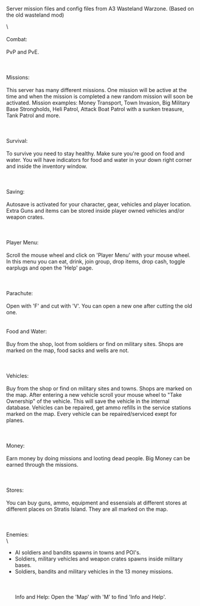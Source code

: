 Server mission files and config files from A3 Wasteland Warzone. (Based on the old wasteland mod)

\ 
\
\
Combat: 
\
\
PvP and PvE.
\
\
\
\
Missions:
\
\
This server has many different missions. One mission will be active at the time and when the mission is completed a new random mission will soon be activated.
Mission examples: Money Transport, Town Invasion, Big Military Base Strongholds, Heli Patrol, Attack Boat Patrol with a sunken treasure, Tank Patrol and more.
\
\
\
\
Survival: 
\
\
To survive you need to stay healthy. Make sure you're good on food and water. 
You will have indicators for food and water in your down right corner and inside the inventory window.
\
\
\
\
Saving: 
\
\
Autosave is activated for your character, gear, vehicles and player location. Extra Guns and items can be stored inside player owned vehicles and/or weapon crates.
\
\
\
\
Player Menu:
\
\
Scroll the mouse wheel and click on 'Player Menu' with your mouse wheel. In this menu you can eat, drink, join group, drop items, drop cash, toggle earplugs and open the 'Help' page.
\
\
\
\
Parachute: 
\
\
Open with 'F' and cut with 'V'. 
You can open a new one after cutting the old one.
\
\
\
Food and Water: 
\
\
Buy from the shop, loot from soldiers or find on military sites. 
Shops are marked on the map, food sacks and wells are not.
\
\
\
\
Vehicles: 
\
\
Buy from the shop or find on military sites and towns. Shops are marked on the map.
After entering a new vehicle scroll your mouse wheel to "Take Ownership" of the vehicle. This will save the vehicle in the internal database.
Vehicles can be repaired, get ammo refills in the service stations marked on the map. Every vehicle can be repaired/serviced exept for planes.
\
\
\
\
Money: 
\
\
Earn money by doing missions and looting dead people.
Big Money can be earned through the missions.
\
\
\
\
Stores: 
\
\
You can buy guns, ammo, equipment and essensials at different stores at different places on Stratis Island. 
They are all marked on the map.
\
\
\
\
Enemies: 
\
\
- AI soldiers and bandits spawns in towns and POI's. 
- Soldiers, military vehicles and weapon crates spawns inside military bases.
- Soldiers, bandits and military vehicles in the 13 money missions.
\
\
\
\
Info and Help: 
Open the 'Map' with 'M' to find 'Info and Help'.
